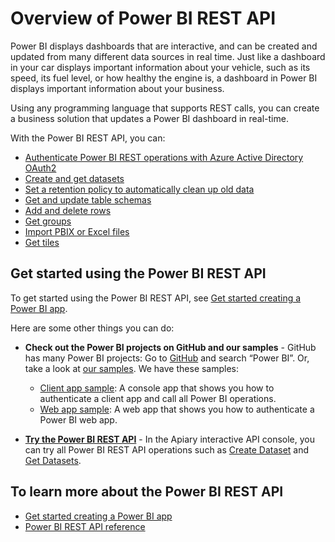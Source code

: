 ﻿<properties
   pageTitle="Overview of Power BI REST API"
   description="Overview of Power BI REST API"
   services="powerbi"
   documentationCenter=""
   authors="derrickv"
   manager="mblythe"
   editor=""
   tags=""/>

<tags
   ms.service="powerbi"
   ms.devlang="NA"
   ms.topic="article"
   ms.tgt_pltfrm="NA"
   ms.workload="powerbi"
   ms.date="11/6/2015"
   ms.author="derrickv"/>

# Overview of Power BI REST API

Power BI displays dashboards that are interactive, and can be created and updated from many different data sources in real time. Just like a dashboard in your car displays important information about your vehicle, such as its speed, its fuel level, or how healthy the engine is, a dashboard in Power BI displays important information about your business.

Using any programming language that supports REST calls, you can create a business solution that updates a Power BI dashboard in real-time.

With the Power BI REST API, you can:
-	[Authenticate Power BI REST operations with Azure Active Directory OAuth2](Authenticate+to+Power+BI+service.md)
-	[Create and get datasets](Dataset+operations.md)
-	[Set a retention policy to automatically clean up old data](Automatic+retention+policy+for+real-time+data.md)
-	[Get and update table schemas](Table+operations.md)
-	[Add and delete rows](Row+operations.md)
- [Get groups](Get+Groups.md)
- [Import PBIX or Excel files](Import+operations.md)
- [Get tiles](Get+Tiles.md)

## Get started using the Power BI REST API

To get started using the Power BI REST API, see
[Get started creating a Power BI app](Get+started+creating+a+Power+BI+app.md).

Here are some other things you can do:

-	**Check out the Power BI projects on GitHub and our samples** - GitHub has many Power BI projects: Go to [GitHub](https://github.com/search?utf8=%E2%9C%93&q=Power+BI) and search “Power BI”. Or, take a look at [our samples](http://go.microsoft.com/fwlink/?LinkId=618971). We have these samples:
	-	[Client app sample](Power+BI+client+app+sample.md): A console app that shows you how to authenticate a client app and call all Power BI operations.
	-	[Web app sample](Power+BI+web+app+sample.md): A web app that shows you how to authenticate a Power BI web app.

-	[**Try the Power BI REST API**](http://docs.powerbi.apiary.io/) -
In the Apiary interactive API console, you can try all Power BI REST API operations such as [Create Dataset](Create+Dataset.md) and [Get Datasets](Get+Datasets.md).

## To learn more about the Power BI REST API

- [Get started creating a Power BI app](Get+started+creating+a+Power+BI+app.md)
- [Power BI REST API reference](Power+BI+REST+API+reference.md)
